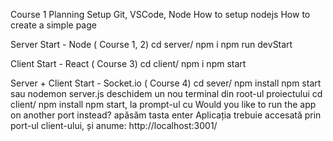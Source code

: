 Course 1 Planning
Setup Git, VSCode, Node
How to setup nodejs
How to create a simple page

Server Start - Node ( Course 1, 2)
cd server/
npm i
npm run devStart

Client Start - React ( Course 3)
cd client/
npm i
npm start

Server + Client Start - Socket.io ( Course 4)
cd sever/
npm install
npm start sau nodemon server.js
deschidem un nou terminal din root-ul proiectului
cd client/
npm install
npm start, la prompt-ul cu Would you like to run the app on another port instead? apăsăm tasta enter
Aplicația trebuie accesată prin port-ul client-ului, și anume: http://localhost:3001/
